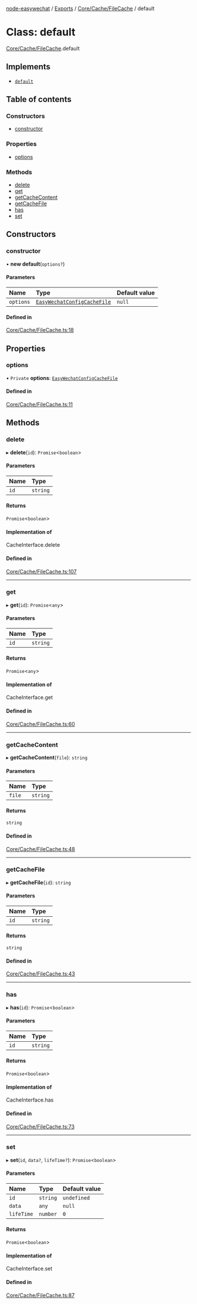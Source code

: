 [node-easywechat](../README.md) / [Exports](../modules.md) / [Core/Cache/FileCache](../modules/Core_Cache_FileCache.md) / default

# Class: default

[Core/Cache/FileCache](../modules/Core_Cache_FileCache.md).default

## Implements

- [`default`](Core_Contracts_CacheInterface.default.md)

## Table of contents

### Constructors

- [constructor](Core_Cache_FileCache.default.md#constructor)

### Properties

- [options](Core_Cache_FileCache.default.md#options)

### Methods

- [delete](Core_Cache_FileCache.default.md#delete)
- [get](Core_Cache_FileCache.default.md#get)
- [getCacheContent](Core_Cache_FileCache.default.md#getcachecontent)
- [getCacheFile](Core_Cache_FileCache.default.md#getcachefile)
- [has](Core_Cache_FileCache.default.md#has)
- [set](Core_Cache_FileCache.default.md#set)

## Constructors

### constructor

• **new default**(`options?`)

#### Parameters

| Name | Type | Default value |
| :------ | :------ | :------ |
| `options` | [`EasyWechatConfigCacheFile`](../interfaces/Core_Types.EasyWechatConfigCacheFile.md) | `null` |

#### Defined in

[Core/Cache/FileCache.ts:18](https://github.com/hpyer/node-easywechat/blob/3eacadb/src/Core/Cache/FileCache.ts#L18)

## Properties

### options

• `Private` **options**: [`EasyWechatConfigCacheFile`](../interfaces/Core_Types.EasyWechatConfigCacheFile.md)

#### Defined in

[Core/Cache/FileCache.ts:11](https://github.com/hpyer/node-easywechat/blob/3eacadb/src/Core/Cache/FileCache.ts#L11)

## Methods

### delete

▸ **delete**(`id`): `Promise`<`boolean`\>

#### Parameters

| Name | Type |
| :------ | :------ |
| `id` | `string` |

#### Returns

`Promise`<`boolean`\>

#### Implementation of

CacheInterface.delete

#### Defined in

[Core/Cache/FileCache.ts:107](https://github.com/hpyer/node-easywechat/blob/3eacadb/src/Core/Cache/FileCache.ts#L107)

___

### get

▸ **get**(`id`): `Promise`<`any`\>

#### Parameters

| Name | Type |
| :------ | :------ |
| `id` | `string` |

#### Returns

`Promise`<`any`\>

#### Implementation of

CacheInterface.get

#### Defined in

[Core/Cache/FileCache.ts:60](https://github.com/hpyer/node-easywechat/blob/3eacadb/src/Core/Cache/FileCache.ts#L60)

___

### getCacheContent

▸ **getCacheContent**(`file`): `string`

#### Parameters

| Name | Type |
| :------ | :------ |
| `file` | `string` |

#### Returns

`string`

#### Defined in

[Core/Cache/FileCache.ts:48](https://github.com/hpyer/node-easywechat/blob/3eacadb/src/Core/Cache/FileCache.ts#L48)

___

### getCacheFile

▸ **getCacheFile**(`id`): `string`

#### Parameters

| Name | Type |
| :------ | :------ |
| `id` | `string` |

#### Returns

`string`

#### Defined in

[Core/Cache/FileCache.ts:43](https://github.com/hpyer/node-easywechat/blob/3eacadb/src/Core/Cache/FileCache.ts#L43)

___

### has

▸ **has**(`id`): `Promise`<`boolean`\>

#### Parameters

| Name | Type |
| :------ | :------ |
| `id` | `string` |

#### Returns

`Promise`<`boolean`\>

#### Implementation of

CacheInterface.has

#### Defined in

[Core/Cache/FileCache.ts:73](https://github.com/hpyer/node-easywechat/blob/3eacadb/src/Core/Cache/FileCache.ts#L73)

___

### set

▸ **set**(`id`, `data?`, `lifeTime?`): `Promise`<`boolean`\>

#### Parameters

| Name | Type | Default value |
| :------ | :------ | :------ |
| `id` | `string` | `undefined` |
| `data` | `any` | `null` |
| `lifeTime` | `number` | `0` |

#### Returns

`Promise`<`boolean`\>

#### Implementation of

CacheInterface.set

#### Defined in

[Core/Cache/FileCache.ts:87](https://github.com/hpyer/node-easywechat/blob/3eacadb/src/Core/Cache/FileCache.ts#L87)
